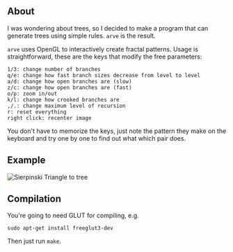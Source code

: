 ## About

I was wondering about trees, so I decided to make a program that
can generate trees using simple rules. `arve` is the result.

`arve` uses OpenGL to interactively create fractal patterns.
Usage is straightforward, these are the keys that modify the
free parameters:

    1/3: change number of branches
    q/e: change how fast branch sizes decrease from level to level
    a/d: change how open branches are (slow)
    z/c: change how open branches are (fast)
    o/p: zoom in/out
    k/l: change how crooked branches are
    ,/.: change maximum level of recursion
    r: reset everything
    right click: recenter image

You don't have to memorize the keys, just note the pattern they make
on the keyboard and try one by one to find out what which pair does.

## Example

![Sierpinski Triangle to tree](https://ruggiero.github.io/images/arve_example.gif)

## Compilation

You're going to need GLUT for compiling, e.g. 

    sudo apt-get install freeglut3-dev

Then just run `make`.
